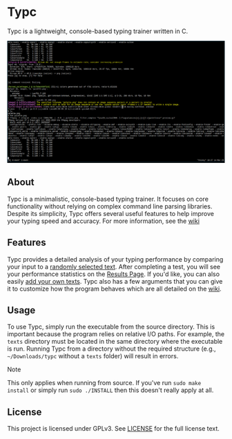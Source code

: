 # Typc

Typc is a lightweight, console-based typing trainer written in C.

![preview](https://github.com/JoshAU-04/typc/blob/main/.github/assets/preview.gif?raw=true)

## About

Typc is a minimalistic, console-based typing trainer. It focuses on core
functionality without relying on complex command line parsing libraries.
Despite its simplicity, Typc offers several useful features to help improve
your typing speed and accuracy. For more information, see the [wiki](https://github.com/JoshAU-04/typc/wiki)

## Features

Typc provides a detailed analysis of your typing performance by comparing your
input to a [randomly selected text](https://github.com/JoshAU-04/typc/wiki/Randomization).
After completing a test, you will see your performance statistics on the [Results Page](https://github.com/JoshAU-04/typc/wiki/Results-Page).
If you'd like, you can also easily [add your own texts](https://github.com/JoshAU-04/typc/wiki/Adding-Texts#adding-new-texts).
Typc also has a few arguments that you can give it to customize how the program
behaves which are all detailed on the [wiki](https://github.com/JoshAU-04/typc/wiki).


## Usage

To use Typc, simply run the executable from the source directory. This is
important because the program relies on relative I/O paths. For example, the
`texts` directory must be located in the same directory where the executable is
run. Running Typc from a directory without the required structure (e.g.,
`~/Downloads/typc` without a `texts` folder) will result in errors.

> [!NOTE]
> This only applies when running from source. If you've run `sudo make install`
> or simply run `sudo ./INSTALL` then this doesn't really apply at all.


## License

This project is licensed under GPLv3. See [LICENSE](https://github.com/JoshAU-04/typc/blob/main/LICENSE) for the full license text.

